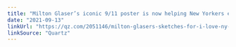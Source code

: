 ```yaml
---
title: "Milton Glaser’s iconic 9/11 poster is now helping New Yorkers emerge from the pandemic"
date: "2021-09-13"
linkUrl: "https://qz.com/2051146/milton-glasers-sketches-for-i-love-ny-more-than-ever/?ref=rogerwong.me"
linkSource: "Quartz"
---
```



